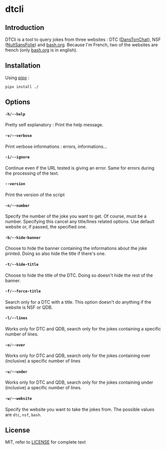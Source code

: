 # dtcli

## Introduction

DTCli is a tool to query jokes from three websites : DTC ([DansTonChat](https://danstonchat.com/)), NSF ([NuitSansFolie](https://nuitsansfolie.com/)) and [bash.org](http://bash.org/). Because I'm French, two of the websites are french (only [bash.org](http://bash.org/) is in english).

## Installation

Using [pipx](https://pipxproject.github.io/pipx/) : 

```shell
pipx install ./
```

## Options

#### `-h/--help`

Pretty self explanatory : Print the help message.

#### `-v/--verbose`

Print verbose informations : errors, informations...

#### `-i/--ignore`

Continue even if the URL tested is giving an error. Same for errors during the processing of the text.

#### `--version`

Print the version of the script

#### `-n/--number`

Specify the number of the joke you want to get. Of course, must be a number. Specifying this cancel any title/lines related options. Use default website or, if passed, the specified one.

#### `-b/--hide-banner`

Choose to hide the banner containing the informations about the joke printed. Doing so also hide the title if there's one.

#### `-t/--hide-title`

Choose to hide the title of the DTC. Doing so doesn't hide the rest of the banner.

#### `-f/--force-title`

Search only for a DTC with a title. This option doesn't do anything if the website is NSF or QDB.

#### `-l/--lines`

Works only for DTC and QDB, search only for the jokes containing a specific number of lines.

#### `-o/--over`

Works only for DTC and QDB, search only for the jokes containing over (inclusive) a specific number of lines

#### `-u/--under`

Works only for DTC and QDB, search only for the jokes containing under (inclusive) a specific number of lines.

#### `-w/--website`

Specify the website you want to take the jokes from. The possible values are `dtc`, `nsf`, `bash`.


## License
MIT, refer to [LICENSE](https://github.com/Recidiviste/dtcli/blob/master/LICENSE) for complete text
